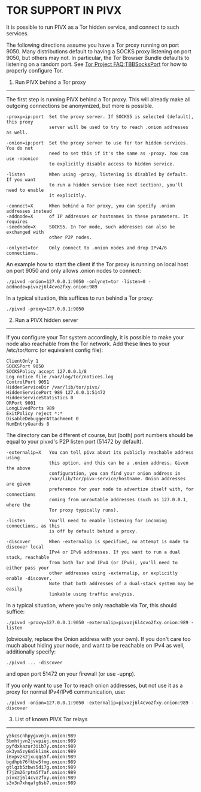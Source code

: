TOR SUPPORT IN PIVX
=======================

It is possible to run PIVX as a Tor hidden service, and connect to such services.

The following directions assume you have a Tor proxy running on port 9050. Many
distributions default to having a SOCKS proxy listening on port 9050, but others
may not. In particular, the Tor Browser Bundle defaults to listening on a random
port. See [Tor Project FAQ:TBBSocksPort](https://www.torproject.org/docs/faq.html.en#TBBSocksPort)
for how to properly configure Tor.


1. Run PIVX behind a Tor proxy
----------------------------------

The first step is running PIVX behind a Tor proxy. This will already make all
outgoing connections be anonymized, but more is possible.

	-proxy=ip:port  Set the proxy server. If SOCKS5 is selected (default), this proxy
	                server will be used to try to reach .onion addresses as well.

	-onion=ip:port  Set the proxy server to use for tor hidden services. You do not
	                need to set this if it's the same as -proxy. You can use -noonion
	                to explicitly disable access to hidden service.

	-listen         When using -proxy, listening is disabled by default. If you want
	                to run a hidden service (see next section), you'll need to enable
	                it explicitly.

	-connect=X      When behind a Tor proxy, you can specify .onion addresses instead
	-addnode=X      of IP addresses or hostnames in these parameters. It requires
	-seednode=X     SOCKS5. In Tor mode, such addresses can also be exchanged with
	                other P2P nodes.

	-onlynet=tor    Only connect to .onion nodes and drop IPv4/6 connections.

An example how to start the client if the Tor proxy is running on local host on
port 9050 and only allows .onion nodes to connect:

	./pivxd -onion=127.0.0.1:9050 -onlynet=tor -listen=0 -addnode=pivxzj6l4cvo2fxy.onion:989

In a typical situation, this suffices to run behind a Tor proxy:

	./pivxd -proxy=127.0.0.1:9050


2. Run a PIVX hidden server
-------------------------------

If you configure your Tor system accordingly, it is possible to make your node also
reachable from the Tor network. Add these lines to your /etc/tor/torrc (or equivalent
config file):

	ClientOnly 1
	SOCKSPort 9050
	SOCKSPolicy accept 127.0.0.1/8
	Log notice file /var/log/tor/notices.log
	ControlPort 9051
	HiddenServiceDir /var/lib/tor/pivx/
	HiddenServicePort 989 127.0.0.1:51472
	HiddenServiceStatistics 0
	ORPort 9001 
	LongLivedPorts 989
	ExitPolicy reject *:*
	DisableDebuggerAttachment 0
	NumEntryGuards 8

The directory can be different of course, but (both) port numbers should be equal to
your pivxd's P2P listen port (51472 by default).

	-externalip=X   You can tell pivx about its publicly reachable address using
	                this option, and this can be a .onion address. Given the above
	                configuration, you can find your onion address in
	                /var/lib/tor/pivx-service/hostname. Onion addresses are given
	                preference for your node to advertize itself with, for connections
	                coming from unroutable addresses (such as 127.0.0.1, where the
	                Tor proxy typically runs).

	-listen         You'll need to enable listening for incoming connections, as this
	                is off by default behind a proxy.

	-discover       When -externalip is specified, no attempt is made to discover local
	                IPv4 or IPv6 addresses. If you want to run a dual stack, reachable
	                from both Tor and IPv4 (or IPv6), you'll need to either pass your
	                other addresses using -externalip, or explicitly enable -discover.
	                Note that both addresses of a dual-stack system may be easily
	                linkable using traffic analysis.

In a typical situation, where you're only reachable via Tor, this should suffice:

	./pivxd -proxy=127.0.0.1:9050 -externalip=pivxzj6l4cvo2fxy.onion:989 -listen

(obviously, replace the Onion address with your own). If you don't care too much
about hiding your node, and want to be reachable on IPv4 as well, additionally
specify:

	./pivxd ... -discover

and open port 51472 on your firewall (or use -upnp).

If you only want to use Tor to reach onion addresses, but not use it as a proxy
for normal IPv4/IPv6 communication, use:

	./pivxd -onion=127.0.0.1:9050 -externalip=pivxzj6l4cvo2fxy.onion:989 -discover


3. List of known PIVX Tor relays
------------------------------------

	y5kcscnhpygvvnjn.onion:989
	5bmhtjvn2jvwpiej.onion:989
	pyfdxkazur3iib7y.onion:989
	ok3ym5zy6m5klimk.onion:989
	i6vpvzk2jxuqqs5f.onion:989
	bgdhpb76fkbw5fmg.onion:989
	gtlqzb5zbws5di7g.onion:989
	f7j2m26rptm5f7af.onion:989
	pivxzj6l4cvo2fxy.onion:989
	s3v3n7xhqafg6sb7.onion:989
